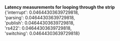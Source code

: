 **Latency measurements for looping through the strip**<br/>
{'interrupt': 0.04644303639729818,
 <br/>'parsing': 0.04644303639729818,
 <br/>'publish': 0.04644303639729818,
 <br/>'rs422': 0.04644303639729818,
 <br/>'switching': 0.04644303639729818}